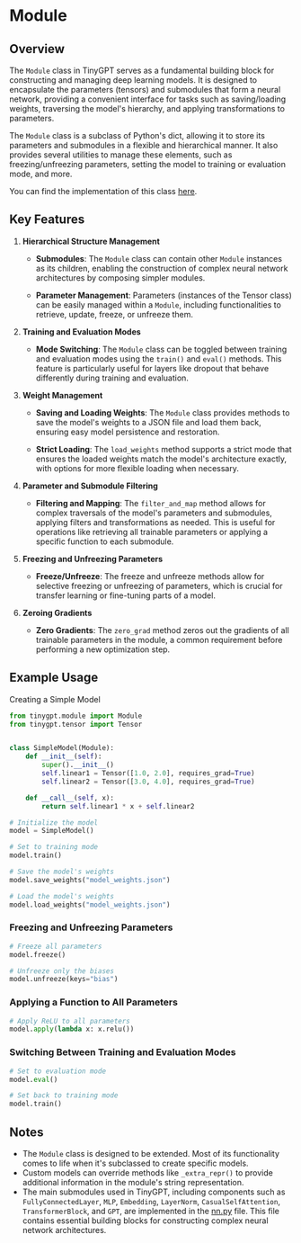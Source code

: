 # Module
## Overview
The `Module` class in TinyGPT serves as a fundamental building block for constructing and managing deep learning models. It is designed to encapsulate the parameters (tensors) and submodules that form a neural network, providing a convenient interface for tasks such as saving/loading weights, traversing the model's hierarchy, and applying transformations to parameters.

The `Module` class is a subclass of Python's dict, allowing it to store its parameters and submodules in a flexible and hierarchical manner. It also provides several utilities to manage these elements, such as freezing/unfreezing parameters, setting the model to training or evaluation mode, and more.

You can find the implementation of this class [here](../src/tinygpt/module.py).

## Key Features
1. __Hierarchical Structure Management__

    - __Submodules__: The `Module` class can contain other `Module` instances as its children, enabling the construction of complex neural network architectures by composing simpler modules.

    - __Parameter Management__: Parameters (instances of the Tensor class) can be easily managed within a `Module`, including functionalities to retrieve, update, freeze, or unfreeze them.

2. __Training and Evaluation Modes__

    - __Mode Switching__: The `Module` class can be toggled between training and evaluation modes using the `train()` and `eval()` methods. This feature is particularly useful for layers like dropout that behave differently during training and evaluation.

3. __Weight Management__

    - __Saving and Loading Weights__: The `Module` class provides methods to save the model's weights to a JSON file and load them back, ensuring easy model persistence and restoration.

    - __Strict Loading__: The `load_weights` method supports a strict mode that ensures the loaded weights match the model's architecture exactly, with options for more flexible loading when necessary.

4. __Parameter and Submodule Filtering__

    - __Filtering and Mapping__: The `filter_and_map` method allows for complex traversals of the model's parameters and submodules, applying filters and transformations as needed. This is useful for operations like retrieving all trainable parameters or applying a specific function to each submodule.

5. __Freezing and Unfreezing Parameters__

    - __Freeze/Unfreeze__: The freeze and unfreeze methods allow for selective freezing or unfreezing of parameters, which is crucial for transfer learning or fine-tuning parts of a model.

6. __Zeroing Gradients__

    - __Zero Gradients__: The `zero_grad` method zeros out the gradients of all trainable parameters in the module, a common requirement before performing a new optimization step.

## Example Usage
Creating a Simple Model

```python
from tinygpt.module import Module
from tinygpt.tensor import Tensor


class SimpleModel(Module):
    def __init__(self):
        super().__init__()
        self.linear1 = Tensor([1.0, 2.0], requires_grad=True)
        self.linear2 = Tensor([3.0, 4.0], requires_grad=True)

    def __call__(self, x):
        return self.linear1 * x + self.linear2

# Initialize the model
model = SimpleModel()

# Set to training mode
model.train()

# Save the model's weights
model.save_weights("model_weights.json")

# Load the model's weights
model.load_weights("model_weights.json")
```

### Freezing and Unfreezing Parameters

```python
# Freeze all parameters
model.freeze()

# Unfreeze only the biases
model.unfreeze(keys="bias")
```

### Applying a Function to All Parameters

```python
# Apply ReLU to all parameters
model.apply(lambda x: x.relu())
```

### Switching Between Training and Evaluation Modes

```python
# Set to evaluation mode
model.eval()

# Set back to training mode
model.train()
```

## Notes
  - The `Module` class is designed to be extended. Most of its functionality comes to life when it's subclassed to create specific models.
  - Custom models can override methods like `_extra_repr()` to provide additional information in the module's string representation.
  - The main submodules used in TinyGPT, including components such as `FullyConnectedLayer`, `MLP`, `Embedding`, `LayerNorm`, `CasualSelfAttention`, `TransformerBlock`, and `GPT`, are implemented in the [nn.py](../src/tinygpt/nn.py) file. This file contains essential building blocks for constructing complex neural network architectures.